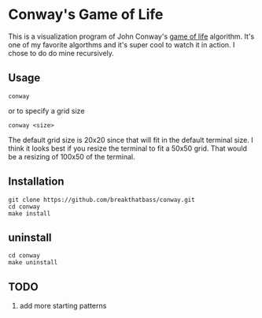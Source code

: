 # Conway's Game of Life
This is a visualization program of John Conway's [game of life](https://en.wikipedia.org/wiki/Conway%27s_Game_of_Life) algorithm. It's one of my favorite algorthms and it's super cool to watch it in action. I chose to do do mine recursively.

## Usage
```
conway
```
or to specify a grid size
```
conway <size>
```
The default grid size is 20x20 since that will fit in the default terminal size. I think it looks best if you resize the terminal to fit a 50x50 grid. That would be a resizing of 100x50 of the terminal.

## Installation
```
git clone https://github.com/breakthatbass/conway.git
cd conway
make install
```

## uninstall
```
cd conway
make uninstall
```

## TODO
1. add more starting patterns